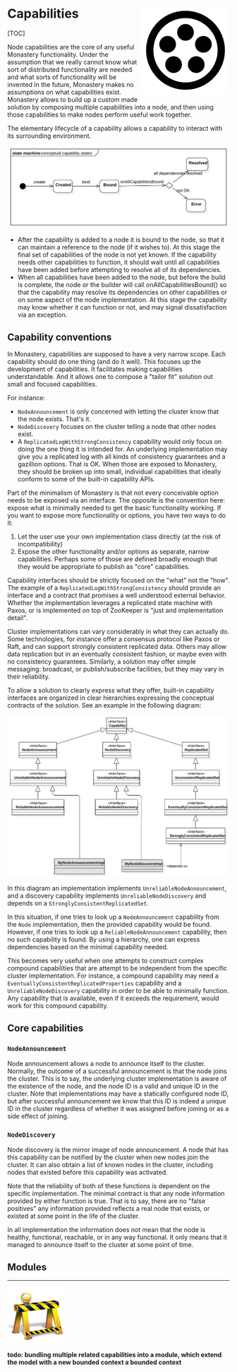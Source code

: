 # Capabilities <span style="float:right">![logo](monastery_logo_100.svg)<span>

[TOC]

Node capabilities are the core of any useful Monastery functionality. Under the assumption that we really cannot know what sort of distributed functionality are needed and what sorts of functionality will be invented in the future, Monastery makes no assumptions on what capabilities exist. Monastery allows to build up a custom made solution by composing multiple capabilities into a node, and then using those capabilities to make nodes perform useful work together.

The elementary lifecycle of a capability allows a capability to interact with its surrounding environment.

![Capability conceptual life cycle](capability_conceptual_life_cycle.svg)

* After the capability is added to a node it is bound to the node, so that it can maintain a reference to the node (if it wishes to). At this stage the final set of capabilities of the node is not yet known. If the capability needs other capabilities to function, it should wait until all capabilities have been added before attempting to resolve all of its dependencies.
* When all capabilities have been added to the node, but before the build is complete, the node or the builder will call onAllCapabilitiesBound() so that the capability may resolve its dependencies on other capabilities or on some aspect of the node implementation. At this stage the capability may know whether it can function or not, and may signal dissatisfaction via an exception.

## Capability conventions

In Monastery, capabilities are supposed to have a very narrow scope. Each capability should do one thing (and do it well). This focuses up the development of capabilities. It facilitates making capabilities understandable. And it allows one to compose a "tailor fit" solution out small and focused capabilities.

For instance:

* `NodeAnnouncement` is only concerned with letting the cluster know that the node exists. That's it.
* `NodeDiscovery` focuses on the cluster telling a node that other nodes exist.
* A `ReplicatedLogWithStrongConsistency` capability would only focus on doing the one thing it is intended for. An underlying implementation may give you a replicated log with all kinds of consistency guarantees and a gazillion options. That is OK. When those are exposed to Monastery, they should be broken up into small, individual capabilities that ideally conform to some of the built-in capability APIs.

Part of the minimalism of Monastery is that not every conceivable option needs to be exposed via an interface. The opposite is the convention here: expose what is minimally needed to get the basic functionality working. If you want to expose more functionality or options, you have two ways to do it:

1. Let the user use your own implementation class directly (at the risk of incompatibility)
2. Expose the other functionality and/or options as separate, narrow capabilities. Perhaps some of those are defined broadly enough that they would be appropriate to publish as "core" capabilities.

Capability interfaces should be strictly focused on the "what" not the "how". The example of a `ReplicatedLogWithStrongConsistency` should provide an interface and a contract that promises a well understood external behavior. Whether the implementation leverages a replicated state machine with Paxos, or is implemented on top of ZooKeeper is "just and implementation detail".

Cluster implementations can vary considerably in what they can actually do. Some technologies, for instance offer a consensus protocol like Paxos or Raft, and can support strongly consistent replicated data. Others may allow data replication but in an eventually consistent fashion, or maybe even with no consistency guarantees. Similarly, a solution may offer simple messaging: broadcast, or publish/subscribe facilities, but they may vary in their reliability.

To allow a solution to clearly express what they offer, built-in capability interfaces are organized in clear hierarchies expressing the conceptual contracts of the solution. See an example in the following diagram:

![conceptual capability hierarchy](conceptual_capability_hierarchy.svg)

In this diagram an implementation implements `UnreliableNodeAnnouncement`, and a discovery capability implements `UnreliableNodeDiscovery` and depends on a `StronglyConsistentReplicatedSet`. 

In this situation, if one tries to look up a `NodeAnnouncement` capability from the `Node` implementation, then the provided capability would be found. However, if one tries to look up a `ReliableNodeAnnouncement` capability, then no such capability is found. By using a hierarchy, one can express dependencies based on the minimal capability needed.

This becomes very useful when one attempts to construct complex compound capabilities that are attempt to be independent from the specific cluster implementation. For instance, a compound capability may need a `EventuallyConsistentReplicatedProperties` capability and a `UnreliableNodeDiscovery` capability in order to be able to minimally function. Any capability that is available, even if it exceeds the requirement, would work for this compound capability.

## Core capabilities

### `NodeAnnouncement`

Node announcement allows a node to announce itself to the cluster. Normally, the outcome of a successful announcement is that the node joins the cluster. This is to say, the underlying cluster implementation is aware of the existence of the node, and the node ID is a valid and unique ID in the cluster. Note that implementations may have a statically configured node ID, but after successful announcement we know that this ID is indeed a unique ID in the cluster regardless of whether it was assigned before joining or as a side effect of joining.

### `NodeDiscovery`

Node discovery is the mirror image of node announcement. A node that has this capability can be notified by the cluster when new nodes join the cluster. It can also obtain a list of known nodes in the cluster, including nodes that existed before this capability was activated.

Note that the reliability of both of these functions is dependent on the specific implementation. The minimal contract is that any node information provided by either function is true. That is to say, there are no "false positives" any information provided reflects a real node that exists, or existed at some point in the life of the cluster.

In all implementation the information does not mean that the node is healthy, functional, reachable, or in any way functional. It only means that it managed to announce itself to the cluster at some point of time.

## Modules


----
![todo](construction.png)

**todo: bundling multiple related capabilities into a module, which extend the model with a new bounded context a bounded context**
